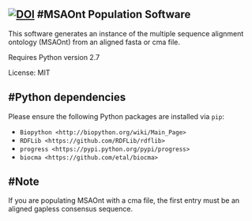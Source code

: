 [![DOI](https://zenodo.org/badge/21813/esbg/msaont.svg)](https://zenodo.org/badge/latestdoi/21813/esbg/msaont)
#MSAOnt Population Software
------
This software generates an instance of the multiple sequence alignment ontology
(MSAOnt) from an aligned fasta or cma file.

Requires Python version 2.7

License: MIT

#Python dependencies
------
Please ensure the following Python packages are installed via ``pip``:
- `Biopython <http://biopython.org/wiki/Main_Page>`
- `RDFLib <https://github.com/RDFLib/rdflib>`
- `progress <https://pypi.python.org/pypi/progress>`
- `biocma <https://github.com/etal/biocma>`

#Note
------
If you are populating MSAOnt with a cma file, the first entry must be an 
aligned gapless consensus sequence.

